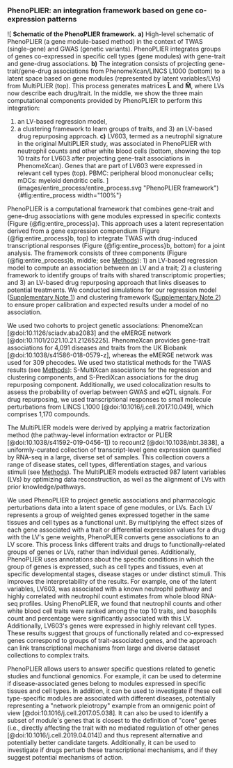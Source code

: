 ### PhenoPLIER: an integration framework based on gene co-expression patterns

![
**Schematic of the PhenoPLIER framework.**
**a)** High-level schematic of PhenoPLIER (a gene module-based method) in the context of TWAS (single-gene) and GWAS (genetic variants).
PhenoPLIER integrates groups of genes co-expressed in specific cell types (gene modules) with gene-trait and gene-drug associations.
**b)** The integration consists of projecting gene-trait/gene-drug associations from PhenomeXcan/LINCS L1000 (bottom) to a latent space based on gene modules (represented by latent variables/LVs) from MultiPLIER (top).
This process generates matrices $\mathbf{\hat{L}}$ and $\mathbf{\hat{M}}$, where LVs now describe each drug/trait.
In the middle, we show the three main computational components provided by PhenoPLIER to perform this integration:
1) an LV-based regression model,
2) a clustering framework to learn groups of traits,
and 3) an LV-based drug repurposing approach.
**c)** LV603, termed as a neutrophil signature in the original MultiPLIER study, was associated in PhenoPLIER with neutrophil counts and other white blood cells (bottom, showing the top 10 traits for LV603 after projecting gene-trait associations in PhenomeXcan).
Genes that are part of LV603 were expressed in relevant cell types (top).
PBMC: peripheral blood mononuclear cells;
mDCs: myeloid dendritic cells.
](images/entire_process/entire_process.svg "PhenoPLIER framework"){#fig:entire_process width="100%"}


PhenoPLIER is a computational framework that combines gene-trait and gene-drug associations with gene modules expressed in specific contexts (Figure {@fig:entire_process}a).
This approach uses a latent representation derived from a gene expression compendium (Figure {@fig:entire_process}b, top) to integrate TWAS with drug-induced transcriptional responses (Figure {@fig:entire_process}b, bottom) for a joint analysis.
The framework consists of three components (Figure {@fig:entire_process}b, middle; see [Methods](#sec:methods)): 1) an LV-based regression model to compute an association between an LV and a trait; 2) a clustering framework to identify groups of traits with shared transcriptomic properties; and 3) an LV-based drug repurposing approach that links diseases to potential treatments.
We conducted simulations for our regression model ([Supplementary Note 1](#sm:reg:null_sim)) and clustering framework ([Supplementary Note 2](#sm:clustering:null_sim)) to ensure proper calibration and expected results under a model of no association.


We used two cohorts to project genetic associations: PhenomeXcan [@doi:10.1126/sciadv.aba2083] and the eMERGE network [@doi:10.1101/2021.10.21.21265225].
PhenomeXcan provides gene-trait associations for 4,091 diseases and traits from the UK Biobank [@doi:10.1038/s41586-018-0579-z], whereas the eMERGE network was used for 309 phecodes.
We used two statistical methods for the TWAS results (see [Methods](#sec:methods:predixcan)): S-MultiXcan associations for the regression and clustering components, and S-PrediXcan associations for the drug repurposing component.
Additionally, we used colocalization results to assess the probability of overlap between GWAS and eQTL signals.
For drug repurposing, we used transcriptional responses to small molecule perturbations from LINCS L1000 [@doi:10.1016/j.cell.2017.10.049], which comprises 1,170 compounds.


The MultiPLIER models were derived by applying a matrix factorization method (the pathway-level information extractor or PLIER [@doi:10.1038/s41592-019-0456-1]) to recount2 [@doi:10.1038/nbt.3838], a uniformly-curated collection of transcript-level gene expression quantified by RNA-seq in a large, diverse set of samples.
This collection covers a range of disease states, cell types, differentiation stages, and various stimuli (see [Methods](#sec:methods:multiplier)).
The MultiPLIER models extracted 987 latent variables (LVs) by optimizing data reconstruction, as well as the alignment of LVs with prior knowledge/pathways.


We used PhenoPLIER to project genetic associations and pharmacologic perturbations data into a latent space of gene modules, or LVs.
Each LV represents a group of weighted genes expressed together in the same tissues and cell types as a functional unit.
By multiplying the effect sizes of each gene associated with a trait or differential expression values for a drug with the LV's gene weights, PhenoPLIER converts gene associations to an LV score.
This process links different traits and drugs to functionally-related groups of genes or LVs, rather than individual genes.
Additionally, PhenoPLIER uses annotations about the specific conditions in which the group of genes is expressed, such as cell types and tissues, even at specific developmental stages, disease stages or under distinct stimuli.
This improves the interpretability of the results.
For example, one of the latent variables, LV603, was associated with a known neutrophil pathway and highly correlated with neutrophil count estimates from whole blood RNA-seq profiles.
Using PhenoPLIER, we found that neutrophil counts and other white blood cell traits were ranked among the top 10 traits, and basophils count and percentage were significantly associated with this LV.
Additionally, LV603's genes were expressed in highly relevant cell types.
These results suggest that groups of functionally related and co-expressed genes correspond to groups of trait-associated genes, and the approach can link transcriptional mechanisms from large and diverse dataset collections to complex traits.


PhenoPLIER allows users to answer specific questions related to genetic studies and functional genomics.
For example, it can be used to determine if disease-associated genes belong to modules expressed in specific tissues and cell types.
In addition, it can be used to investigate if these cell type-specific modules are associated with different diseases, potentially representing a "network pleiotropy" example from an omnigenic point of view [@doi:10.1016/j.cell.2017.05.038].
It can also be used to identify a subset of module's genes that is closest to the definition of "core" genes (i.e., directly affecting the trait with no mediated regulation of other genes [@doi:10.1016/j.cell.2019.04.014]) and thus represent alternative and potentially better candidate targets.
Additionally, it can be used to investigate if drugs perturb these transcriptional mechanisms, and if they suggest potential mechanisms of action.
